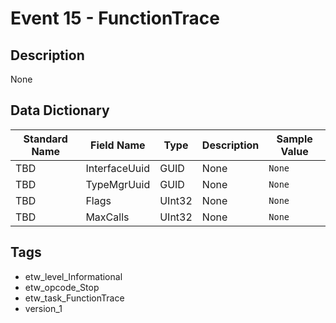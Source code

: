 # Event 15 - FunctionTrace

## Description
None

## Data Dictionary
|Standard Name|Field Name|Type|Description|Sample Value|
|---|---|---|---|---|
|TBD|InterfaceUuid|GUID|None|`None`|
|TBD|TypeMgrUuid|GUID|None|`None`|
|TBD|Flags|UInt32|None|`None`|
|TBD|MaxCalls|UInt32|None|`None`|

## Tags
* etw_level_Informational
* etw_opcode_Stop
* etw_task_FunctionTrace
* version_1